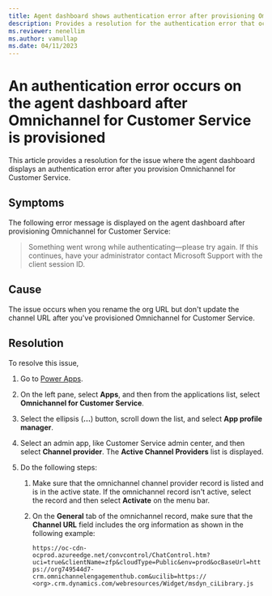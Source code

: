 ```yaml
---
title: Agent dashboard shows authentication error after provisioning Omnichannel for Customer Service
description: Provides a resolution for the authentication error that occurs on the agent dashboard after provisioning Omnichannel for Customer Service.
ms.reviewer: nenellim
ms.author: vamullap
ms.date: 04/11/2023
---
```

# An authentication error occurs on the agent dashboard after Omnichannel for Customer Service is provisioned

This article provides a resolution for the issue where the agent dashboard displays an authentication error after you provision Omnichannel for Customer Service.

## Symptoms

The following error message is displayed on the agent dashboard after provisioning Omnichannel for Customer Service:

> Something went wrong while authenticating—please try again. If this continues, have your administrator contact Microsoft Support with the client session ID.

## Cause

The issue occurs when you rename the org URL but don't update the channel URL after you've provisioned Omnichannel for Customer Service.

## Resolution

To resolve this issue,

1. Go to [Power Apps](https://make.powerapps.com).
2. On the left pane, select **Apps**, and then from the applications list, select **Omnichannel for Customer Service**.
3. Select the ellipsis (**...**) button, scroll down the list, and select **App profile manager**.
4. Select an admin app, like Customer Service admin center, and then select **Channel provider**. The **Active Channel Providers** list is displayed.
5. Do the following steps:

   1. Make sure that the omnichannel channel provider record is listed and is in the active state. If the omnichannel record isn't active, select the record and then select **Activate** on the menu bar.
   2. On the **General** tab of the omnichannel record, make sure that the **Channel URL** field includes the org information as shown in the following example:

      `https://oc-cdn-ocprod.azureedge.net/convcontrol/ChatControl.htm?uci=true&clientName=zfp&cloudType=Public&env=prod&ocBaseUrl=https://org749544d7-crm.omnichannelengagementhub.com&ucilib=https:// <org>.crm.dynamics.com/webresources/Widget/msdyn_ciLibrary.js`
